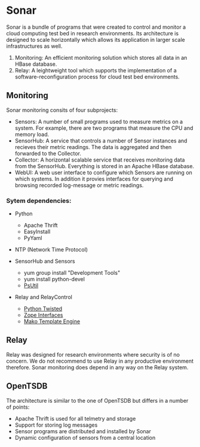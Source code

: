 # Sonar
Sonar is a bundle of programs that were created to control and monitor a cloud computing test bed in research environments. Its architecture is designed to scale horizontally which allows its application in larger scale infrastructures as well. 

1. Monitoring: An efficient monitoring solution which stores all data in an HBase database. 
2. Relay: A leightweight tool which supports the implementation of a software-reconfiguration process for cloud test bed environments.

## Monitoring
Sonar monitoring consits of four subprojects: 
* Sensors: A number of small programs used to measure metrics on a system. For example, there are two programs that measure the CPU and memory load. 
* SensorHub: A service that controls a number of Sensor instances and recieves their metric readings. The data is aggregated and then forwarded to the Collector. 
* Collector: A horizontal scalable service that receives monitoring data from the SensorHub. Everything is stored in an Apache HBase database. 
* WebUI: A web user interface to configure which Sensors are running on which systems. In addition it provies interfaces for querying and browsing recorded log-message or metric readings. 

### Sytem dependencies: 
* Python
	* Apache Thrift
	* EasyInstall
	* PyYaml
* NTP (Network Time Protocol)

* SensorHub and Sensors
	* yum group install "Development Tools"
	* yum install python-devel
	* [PsUtil](https://code.google.com/p/psutil/)
	
* Relay and RelayControl
	* [Python Twisted ](http://twistedmatrix.com/trac/)
	* [Zope Interfaces](https://pypi.python.org/pypi/zope.interface#download)
	* [Mako Template Engine](http://www.makotemplates.org/)


## Relay
Relay was designed for research environments where security is of no concern. We do not recommend to use Relay in any productive environment therefore. Sonar monitoring does depend in any way on the Relay system. 

## OpenTSDB
The architecture is similar to the one of OpenTSDB but differs in a number of points: 
* Apache Thrift is used for all telmetry and storage
* Support for storing log messages
* Sensor programs are distributed and installed by Sonar
* Dynamic configuration of sensors from a central location


